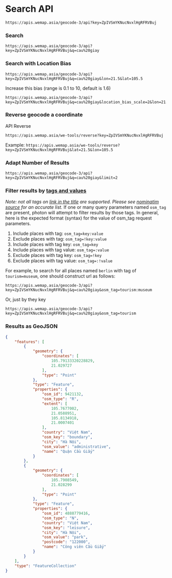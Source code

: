 
# Search API

```
https://apis.wemap.asia/geocode-3/api?key=ZpIVSmYKNucNvxlHgRFRVBuj
```

### Search
```
https://apis.wemap.asia/geocode-3/api?key=ZpIVSmYKNucNvxlHgRFRVBuj&q=cau%20giay
```

### Search with Location Bias
```
https://apis.wemap.asia/geocode-3/api?key=ZpIVSmYKNucNvxlHgRFRVBuj&q=cau%20giay&lon=21.5&lat=105.5
```

Increase this bias (range is 0.1 to 10, default is 1.6)

```
https://apis.wemap.asia/geocode-3/api?key=ZpIVSmYKNucNvxlHgRFRVBuj&q=cau%20giay&location_bias_scale=2&lon=21.5&lat=105.5
```

### Reverse geocode a coordinate
API Reverse
```
https://apis.wemap.asia/we-tools/reverse?key=ZpIVSmYKNucNvxlHgRFRVBuj
```

Example: ```https://apis.wemap.asia/we-tools/reverse?key=ZpIVSmYKNucNvxlHgRFRVBuj&lat=21.5&lon=105.5```


### Adapt Number of Results
```
https://apis.wemap.asia/geocode-3/api?key=ZpIVSmYKNucNvxlHgRFRVBuj&q=cau%20giay&limit=2
```

### Filter results by [tags and values](http://taginfo.openstreetmap.org/projects/nominatim#tags) 
*Note: not all tags on [link in the title](http://taginfo.openstreetmap.org/projects/nominatim#tags) are supported. Please see [nominatim source](https://github.com/openstreetmap/osm2pgsql/blob/master/output-gazetteer.cpp#L81) for an accurate list.*
If one or many query parameters named ```osm_tag``` are present, photon will attempt to filter results by those tags. In general, here is the expected format (syntax) for the value of osm_tag request parameters.

1. Include places with tag: ```osm_tag=key:value```
2. Exclude places with tag: ```osm_tag=!key:value```
3. Include places with tag key: ```osm_tag=key```
4. Include places with tag value: ```osm_tag=:value```
5. Exclude places with tag key: ```osm_tag=!key```
6. Exclude places with tag value: ```osm_tag=:!value```

For example, to search for all places named ```berlin``` with tag of ```tourism=museum```, one should construct url as follows:
```
https://apis.wemap.asia/geocode-3/api?key=ZpIVSmYKNucNvxlHgRFRVBuj&q=cau%20giay&osm_tag=tourism:museum
```

Or, just by they key

```
https://apis.wemap.asia/geocode-3/api?key=ZpIVSmYKNucNvxlHgRFRVBuj&q=cau%20giay&osm_tag=tourism
```

### Results as GeoJSON
```json
{
    "features": [
        {
            "geometry": {
                "coordinates": [
                    105.79133320228829,
                    21.029727
                ],
                "type": "Point"
            },
            "type": "Feature",
            "properties": {
                "osm_id": 9421132,
                "osm_type": "R",
                "extent": [
                    105.7677002,
                    21.0588951,
                    105.8134918,
                    21.0007401
                ],
                "country": "Việt Nam",
                "osm_key": "boundary",
                "city": "Hà Nội",
                "osm_value": "administrative",
                "name": "Quận Cầu Giấy"
            }
        },
        {
            "geometry": {
                "coordinates": [
                    105.7908549,
                    21.028299
                ],
                "type": "Point"
            },
            "type": "Feature",
            "properties": {
                "osm_id": 4888779416,
                "osm_type": "N",
                "country": "Việt Nam",
                "osm_key": "leisure",
                "city": "Hà Nội",
                "osm_value": "park",
                "postcode": "122000",
                "name": "Công viên Cầu Giấy"
            }
        }
    ],
    "type": "FeatureCollection"
}
```